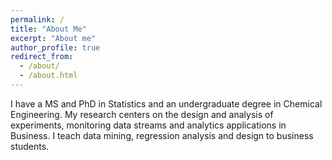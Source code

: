 ```yaml
---
permalink: /
title: "About Me"
excerpt: "About me"
author_profile: true
redirect_from: 
  - /about/
  - /about.html
---
```


I have a MS and PhD in Statistics and an undergraduate degree in Chemical Engineering.  My research centers on the design and analysis of experiments, monitoring data streams and analytics applications in Business.  I teach data mining, regression analysis and design to business students.  


